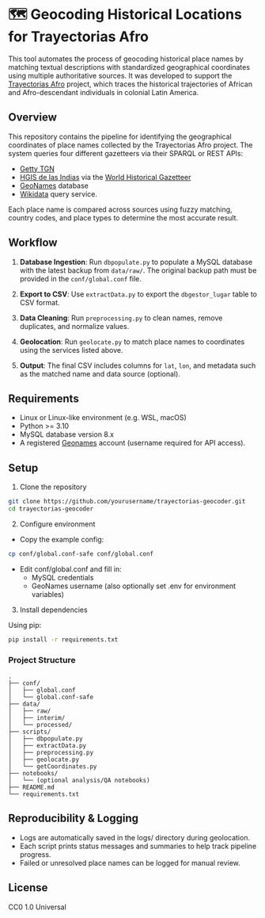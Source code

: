 # 🗺️ Geocoding Historical Locations for Trayectorias Afro

This tool automates the process of geocoding historical place names by matching textual descriptions with standardized geographical coordinates using multiple authoritative sources. It was developed to support the [Trayectorias Afro](https://trayectoriasafro.org/About) project, which traces the historical trajectories of African and Afro-descendant individuals in colonial Latin America.

## Overview

This repository contains the pipeline for identifying the geographical coordinates of place names collected by the Trayectorias Afro project. The system queries four different gazetteers via their SPARQL or REST APIs:

- [Getty TGN](https://www.getty.edu/research/tools/vocabularies/tgn/index.html)
- [HGIS de las Indias](https://hgisdelasindias.org/) via the [World Historical Gazetteer](https://whgazetteer.org/)
- [GeoNames](https://www.geonames.org/export/web-services.html) database
- [Wikidata](https://www.wikidata.org/wiki/Wikidata:Main_Page) query service.

Each place name is compared across sources using fuzzy matching, country codes, and place types to determine the most accurate result.

## Workflow

1. **Database Ingestion**: Run `dbpopulate.py` to populate a MySQL database with the latest backup from `data/raw/`. The original backup path must be provided in the `conf/global.conf` file.

2. **Export to CSV**: Use `extractData.py` to export the `dbgestor_lugar` table to CSV format.

3. **Data Cleaning**: Run `preprocessing.py` to clean names, remove duplicates, and normalize values.

4. **Geolocation**: Run `geolocate.py` to match place names to coordinates using the services listed above.

5. **Output**: The final CSV includes columns for `lat`, `lon`, and metadata such as the matched name and data source (optional).

## Requirements
- Linux or Linux-like environment (e.g. WSL, macOS)
- Python >= 3.10
- MySQL database version 8.x
- A registered [Geonames](https://www.geonames.org/export/web-services.html)  account (username required for API access).

## Setup
1. Clone the repository

```bash
git clone https://github.com/yourusername/trayectorias-geocoder.git
cd trayectorias-geocoder
```

2. Configure environment

- Copy the example config:

```bash
cp conf/global.conf-safe conf/global.conf
```

- Edit conf/global.conf and fill in:
    - MySQL credentials
    - GeoNames username (also optionally set .env for environment variables)

3. Install dependencies

Using pip:

```bash
pip install -r requirements.txt
```

### Project Structure

```vbnet
.
├── conf/
│   ├── global.conf
│   └── global.conf-safe
├── data/
│   ├── raw/
│   ├── interim/
│   └── processed/
├── scripts/
│   ├── dbpopulate.py
│   ├── extractData.py
│   ├── preprocessing.py
│   ├── geolocate.py
│   └── getCoordinates.py
├── notebooks/
│   └── (optional analysis/QA notebooks)
├── README.md
└── requirements.txt
```

## Reproducibility & Logging

- Logs are automatically saved in the logs/ directory during geolocation.
- Each script prints status messages and summaries to help track pipeline progress.
- Failed or unresolved place names can be logged for manual review.

## License
CC0 1.0 Universal